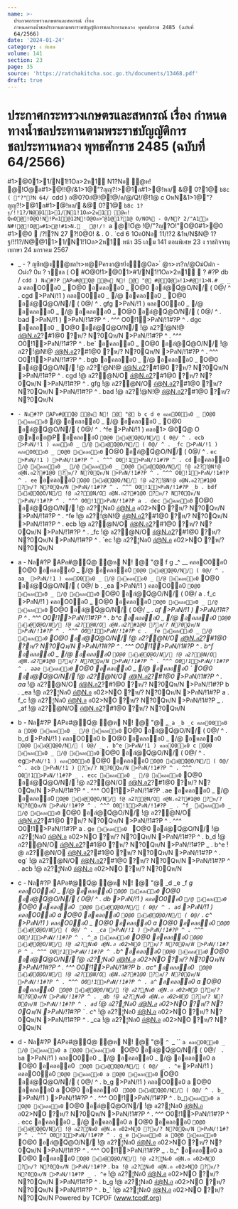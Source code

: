 ```yaml
---
name: >-
  ประกาศกระทรวงเกษตรและสหกรณ์ เรื่อง
  กำหนดทางน้ำชลประทานตามพระราชบัญญัติการชลประทานหลวง พุทธศักราช 2485 (ฉบับที่
  64/2566)
date: '2024-01-24'
category: ง พิเศษ
volume: 141
section: 23
page: 35
source: 'https://ratchakitcha.soc.go.th/documents/13468.pdf'
draft: true
---
```


# ประกาศกระทรวงเกษตรและสหกรณ์ เรื่อง กำหนดทางน้ำชลประทานตามพระราชบัญญัติการชลประทานหลวง พุทธศักราช 2485 (ฉบับที่ 64/2566)

#1>@01>1/N1!1Oล>2ห1์ N1?Nอ ํ@ห! @!Oํ@ล#1>@!!@/&1>1@"?ญญ?!>@1ล#1>@!หล/ &@ 0?1@ `b8c ( "?"?N 64/ `cdd ) อ@0?0อํ@!@!@/ค/@/Q!/@!1@ c OหN&1>1@"?ญญ?!>@1ล#1>@!หล/ &@ 0?1@ `b8c 1?ฐ/!!1?/N@@11>1/N1!1Oล>2ห1์ ํ@ห! QหO@!Oํ@Q!N!Pค1@12N!Oํ@Oล>"ํ@1@1?1@ O/NO% - O/N? 2/"A1์ล N#็!@!Oํ@ล#1>@!#1>N. _ ํ@!/! `a @!Oํ@ !@/"?ญ?O!"O@0#1>@0 #1>@0  /?!?N 27 ?!0@0! & . 0 . `cd 6 1Oอ0Nอ 11/!?2 &1ห/N$N@ 1?ฐ/!!1?/N@@11>1/N1!1Oล>2ห1์ หน้า 35 เลม 141 ตอนพิเศษ 23 ง ราชกิจจานุเบกษา 24 มกราคม 2567

- _ - ? ญชีท@ง้ํ@ชล!ร>ท@Pครงก@ร0่ง้ํ@Oล> ํ @ร>งร?ก/@Oม่Oฝก - Oม่ง? 0ม ? ร์ชล ( O #O@0!1>@01>#1/N1!1Oล>2ห1์  ? #?P db / `cdd ) Nล#?P APอ#@Qํ@ ํ@ห N! @ "@ #@Qํ@ล!1>#@!1>N.# _ _ ` a คลอO0อ0 _ O@0 อคลออ0 _ O@0 อลํ@Qํ@O/N/ ( 0@/ ^ . cgd >PลN/!1 ) คลอO0อ0 _ /@ อคลออ0 _ O@0 อลํ@Qํ@O/N/ ( 0@/ ^ . gfg >PลN/!1 ) คลอO0อ0 _ /@ อคลออ0 _ /@ อคลออ0 _ O@0 อลํ@Qํ@O/N/ ( 0@/ ^ . bad >PลN/!1 ) >PลN/!1#?P ^ . ^^^ O0!1>PลN/!1#?P ^ . dgc อคลออ0 _ O@0 อลํ@Qํ@O/N/ !ํ@ ล2?!่@N!@ อํ@N.อ2?#1@0 ?ห/? N?0Qห/N >PลN/!1#?P ^ . ^^^ O0!1>PลN/!1#?P ^ . be` อคลออ0 _ O@0 อลํ@Qํ@O/N/ !ํ@ ล2?!่@N!@ อํ@N.อ2?#1@0 ?ห/? N?0Qห/N >PลN/!1#?P ^ . ^^^ O0!1>PลN/!1#?P ^ . bgb อคลออ0 _ /@ อคลออ0 _ O@0 อลํ@Qํ@O/N/ !ํ@ ล2?!่@N!@ อํ@N.อ2?#1@0 ?ห/? N?0Qห/N >PลN/!1#?P ^ . cgd !ํ@ ล2?@N/O อํ@N.อ2?#1@0 ?ห/? N?0Qห/N >PลN/!1#?P ^ . gfg !ํ@ ล2?@N/O อํ@N.อ2?#1@0 ?ห/? N?0Qห/N >PลN/!1#?P ^ . bad !ํ@ ล2?!่@N!@ อํ@N.อ2?#1@0 ?ห/? N?0Qห/N

- ` - Nล#?P APอ#@Qํ@ ํ@ห N! @ "@ b c d e คลอO0อ0 _ O@0 อคลออ0 ` /@ อคลออ0 _ /@ อคลออ0 _ O@0 อลํ@Qํ@O/N/ ( 0@/ ^ . ^fe >PลN/!1 ) คลอ1> @0Qํ@ O @หออ@P อคลออ0 ` O@0 อลํ@Qํ@O/N/ ( 0@/ ^ . ecb >PลN/!1 ) คลออ0 _ /@ อลํ@Qํ@O/N/ ( 0@/ ^ . _fc >PลN/!1 ) คลอO0อ0 _ O@0 อคลออ0 ` O@0 อลํ@Qํ@O/N/ ( 0@/ ^ . `ec >PลN/!1 ) >PลN/!1#?P ^ . ^^^ O0!1>PลN/!1#?P ^ . cd` อคลออ0 ` /@ อคลออ0 _ /@ อคลออ0 _ O@0 อลํ@Qํ@O/N/ !ํ@ ล2?!่@N!@ อํ@N.อ2?#1@0 ?ห/? N?0Qห/N >PลN/!1#?P ^ . ^^^ O0!1>PลN/!1#?P ^ . ee` อคลออ0 ` O@0 อลํ@Qํ@O/N/ !ํ@ ล2?!่@N!@ อํ@N.อ2?#1@0 ?ห/? N?0Qห/N >PลN/!1#?P ^ . ^^^ O0!1>PลN/!1#?P _b . bdf อลํ@Qํ@O/N/ !ํ@ ล2?@N/O อํ@N.อ2?#1@0 ?ห/? N?0Qห/N >PลN/!1#?P ^ . ^^^ O0!1>PลN/!1#?P a . dec อคลออ0 ` O@0 อลํ@Qํ@O/N/ !ํ@ ล2?!ูNล0 อํ@N.อ อ02>NO ?ห/? N?0Qห/N >PลN/!1#?P ^ . ^fe !ํ@ ล2?!่@N!@ อํ@N.อ2?#1@0 ?ห/? N?0Qห/N >PลN/!1#?P ^ . ecb !ํ@ ล2?@N/O อํ@N.อ2?#1@0 ?ห/? N?0Qห/N >PลN/!1#?P ^ . _fc !ํ@ ล2?@N/O อํ@N.อ2?#1@0 ?ห/? N?0Qห/N >PลN/!1#?P ^ . `ec !ํ@ ล2?!ูNล0 อํ@N.อ อ02>NO ?ห/? N?0Qห/N

- a - Nล#?P APอ#@Qํ@ ํ@ห N! @ "@ f g _^ __ คลอO0อ0 O@0 อคลออ0 _ /@ อคลออ0 ` O@0 อลํ@Qํ@O/N/ ( 0@/ ^ . aa_ >PลN/!1 ) คลอO0อ0 _ /@ อคลออ0 _ /@ อคลออ0 ` O@0 อลํ@Qํ@O/N/ ( 0@/ b . _ea >PลN/!1 ) คลอO0อ0 ` O@0 อคลออ0 _ /@ อคลออ0 ` O@0 อลํ@Qํ@O/N/ ( 0@/ a . f_c >PลN/!1 ) คลอO0อ0 _ O@0 อคลออ0 ` O@0 อคลออ0 _ /@ อคลออ0 ` O@0 อลํ@Qํ@O/N/ ( 0@/ _ . _af >PลN/!1 ) >PลN/!1#?P ^ . ^^^ O0!1>PลN/!1#?P ^ . b^c อคลออ0 _ /@ อคลออ0 ` O@0 อลํ@Qํ@O/N/ !ํ@ ล2?@N/O อํ@N.อ2?#1@0 ?ห/? N?0Qห/N >PลN/!1#?P ^ . ^^^ O0!1>PลN/!1#?P c . _fe อคลออ0 _ /@ อคลออ0 ` O@0 อลํ@Qํ@O/N/ !ํ@ ล2?@N/O อํ@N.อ2?#1@0 ?ห/? N?0Qห/N >PลN/!1#?P ^ . ^^^ O0!1>PลN/!1#?P ^ . b^f อคลออ0 _ /@ อคลออ0 ` O@0 อลํ@Qํ@O/N/ !ํ@ ล2?@N/O อํ@N.อ2?#1@0 ?ห/? N?0Qห/N >PลN/!1#?P ^ . ^^^ O0!1>PลN/!1#?P ^ . aae อคลออ0 ` O@0 อคลออ0 _ /@ อคลออ0 ` O@0 อลํ@Qํ@O/N/ !ํ@ ล2?@N/O อํ@N.อ2?#1@0 >PลN/!1#?P ^ . aa_ !ํ@ ล2?@N/O อํ@N.อ2?#1@0 ?ห/? N?0Qห/N >PลN/!1#?P b . _ea !ํ@ ล2?!ูNล0 อํ@N.อ อ02>NO ?ห/? N?0Qห/N >PลN/!1#?P a . f_c !ํ@ ล2?!ูNล0 อํ@N.อ อ02>NO ?ห/? N?0Qห/N >PลN/!1#?P _ . _af !ํ@ ล2?@N/O อํ@N.อ2?#1@0 ?ห/? N?0Qห/N

- b - Nล#?P APอ#@Qํ@ ํ@ห N! @ "@ _` _a _b _c คลอO0อ0 a O@0 อคลออ0 _ /@ อคลออ0 ` O@0 อลํ@Qํ@O/N/ ( 0@/ ^ . b_d >PลN/!1 ) คลอO0อ0 b O@0 อคลออ0 _ /@ อคลออ0 ` O@0 อลํ@Qํ@O/N/ ( 0@/ _ . b^e >PลN/!1 ) คลอO0อ0 c O@0 อคลออ0 _ /@ อคลออ0 ` O@0 อลํ@Qํ@O/N/ ( 0@/ ^ . eg` >PลN/!1 ) คลอO0อ0 ` O@0 อคลออ0 ` O@0 อลํ@Qํ@O/N/ ( 0@/ ^ . acb >PลN/!1 ) ?ห/? N?0Qห/N >PลN/!1#?P ^ . ^^^ O0!1>PลN/!1#?P _ . ecc อคลออ0 _ /@ อคลออ0 ` O@0 อลํ@Qํ@O/N/ !ํ@ ล2?@N/O อํ@N.อ2?#1@0 ?ห/? N?0Qห/N >PลN/!1#?P ^ . ^^^ O0!1>PลN/!1#?P ` . `ae อคลออ0 _ /@ อคลออ0 ` O@0 อลํ@Qํ@O/N/ !ํ@ ล2?@N/O อํ@N.อ2?#1@0 ?ห/? N?0Qห/N >PลN/!1#?P ^ . ^^^ O0!1>PลN/!1#?P _ . ^f_ อคลออ0 _ /@ อคลออ0 ` O@0 อลํ@Qํ@O/N/ !ํ@ ล2?@N/O อํ@N.อ2?#1@0 ?ห/? N?0Qห/N >PลN/!1#?P ^ . ^^^ O0!1>PลN/!1#?P a . g`e อคลออ0 ` O@0 อลํ@Qํ@O/N/ !ํ@ ล2?!ูNล0 อํ@N.อ อ02>NO ?ห/? N?0Qห/N >PลN/!1#?P ^ . b_d !ํ@ ล2?@N/O อํ@N.อ2?#1@0 ?ห/? N?0Qห/N >PลN/!1#?P _ . b^e !ํ@ ล2?@N/O อํ@N.อ2?#1@0 ?ห/? N?0Qห/N >PลN/!1#?P ^ . eg` !ํ@ ล2?@N/O อํ@N.อ2?#1@0 ?ห/? N?0Qห/N >PลN/!1#?P ^ . acb !ํ@ ล2?!ูNล0 อํ@N.อ อ02>NO ?ห/? N?0Qห/N

- c - Nล#?P APอ#@Qํ@ ํ@ห N! @ "@ _d _e _f _g คลอO0อ0 _ /@ อคลออ0 ` O@0 อคลออ0 ` O@0 อลํ@Qํ@O/N/ ( 0@/ ^ . _db >PลN/!1 ) คลอO0อ0 ` /@ อคลออ0 ` O@0 อคลออ0 ` O@0 อลํ@Qํ@O/N/ ( 0@/ ^ . ad` >PลN/!1 ) คลอO0อ0 a O@0 อคลออ0 ` O@0 อลํ@Qํ@O/N/ ( 0@/ ` . c_^ >PลN/!1 ) คลอO0อ0 _ O@0 อคลออ0 a O@0 อคลออ0 ` O@0 อลํ@Qํ@O/N/ ( 0@/ ^ . _ca >PลN/!1 ) >PลN/!1#?P ^ . ^^^ O0!1>PลN/!1#?P ^ . ^_a อคลออ0 ` O@0 อคลออ0 ` O@0 อลํ@Qํ@O/N/ !ํ@ ล2?!ูNล0 อํ@N.อ อ02>NO ?ห/? N?0Qห/N >PลN/!1#?P ^ . ^^^ O0!1>PลN/!1#?P ^ . `b^ อคลออ0 ` O@0 อคลออ0 ` O@0 อลํ@Qํ@O/N/ !ํ@ ล2?!ูNล0 อํ@N.อ อ02>NO ?ห/? N?0Qห/N >PลN/!1#?P ^ . ^^^ O0!1>PลN/!1#?P b . ac^ อคลออ0 ` O@0 อลํ@Qํ@O/N/ !ํ@ ล2?@N/O อํ@N.อ2?#1@0 ?ห/? N?0Qห/N >PลN/!1#?P ^ . ^^^ O0!1>PลN/!1#?P ^ . a^` อคลออ0 a O@0 อคลออ0 ` O@0 อลํ@Qํ@O/N/ !ํ@ ล2?!ูNล0 อํ@N.อ อ02>NO ?ห/? N?0Qห/N >PลN/!1#?P ^ . _db !ํ@ ล2?!ูNล0 อํ@N.อ อ02>NO ?ห/? N?0Qห/N >PลN/!1#?P ^ . ad` !ํ@ ล2?!ูNล0 อํ@N.อ อ02>NO ?ห/? N?0Qห/N >PลN/!1#?P ` . c_^ !ํ@ ล2?!ูNล0 อํ@N.อ อ02>NO ?ห/? N?0Qห/N >PลN/!1#?P ^ . _ca !ํ@ ล2?!ูNล0 อํ@N.อ อ02>NO ?ห/? N?0Qห/N

- d - Nล#?P APอ#@Qํ@ ํ@ห N! @ "@ `^ `_ `` `a คลอO0อ0 _ /@ อคลออ0 a O@0 อคลออ0 ` O@0 อลํ@Qํ@O/N/ ( 0@/ ` . b`a >PลN/!1 ) คลอO0อ0 _ /@ อคลออ0 _ /@ อคลออ0 a O@0 อคลออ0 ` O@0 อลํ@Qํ@O/N/ ( 0@/ _ . ^e` >PลN/!1 ) คลอO0อ0 ` O@0 อคลออ0 a O@0 อคลออ0 ` O@0 อลํ@Qํ@O/N/ ( 0@/ ^ . b_g >PลN/!1 ) คลอO0อ0 a O@0 อคลออ0 a O@0 อคลออ0 ` O@0 อลํ@Qํ@O/N/ ( 0@/ ^ . b_` >PลN/!1 ) >PลN/!1#?P ^ . ^^^ O0!1>PลN/!1#?P ^ . b_` อคลออ0 a O@0 อคลออ0 ` O@0 อลํ@Qํ@O/N/ !ํ@ ล2?!ูNล0 อํ@N.อ อ02>NO ?ห/? N?0Qห/N >PลN/!1#?P ^ . ^^^ O0!1>PลN/!1#?P ^ . ecc อคลออ0 _ /@ อคลออ0 a O@0 อคลออ0 ` O@0 อลํ@Qํ@O/N/ !ํ@ ล2?!ูNล0 อํ@N.อ อ02>NO ?ห/? N?0Qห/N >PลN/!1#?P ^ . ^^^ O0!1>PลN/!1#?P ^ . g_e อคลออ0 a O@0 อคลออ0 ` O@0 อลํ@Qํ@O/N/ !ํ@ ล2?!ูNล0 อํ@N.อ อ02>NO ?ห/? N?0Qห/N >PลN/!1#?P ^ . ^^^ O0!1>PลN/!1#?P _ . b_^ อคลออ0 a O@0 อคลออ0 ` O@0 อลํ@Qํ@O/N/ !ํ@ ล2?!ูNล0 อํ@N.อ อ02>NO ?ห/? N?0Qห/N >PลN/!1#?P ` . b`a !ํ@ ล2?!ูNล0 อํ@N.อ อ02>NO ?ห/? N?0Qห/N >PลN/!1#?P _ . ^e` !ํ@ ล2?!ูNล0 อํ@N.อ อ02>NO ?ห/? N?0Qห/N >PลN/!1#?P ^ . b_g !ํ@ ล2?!ูNล0 อํ@N.อ อ02>NO ?ห/? N?0Qห/N >PลN/!1#?P ^ . b_` !ํ@ ล2?!ูNล0 อํ@N.อ อ02>NO ?ห/? N?0Qห/N Powered by TCPDF (www.tcpdf.org)
